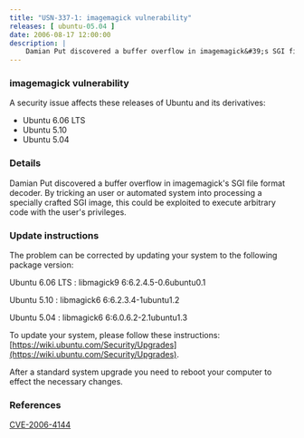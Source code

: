 ```yaml
---
title: "USN-337-1: imagemagick vulnerability"
releases: [ ubuntu-05.04 ]
date: 2006-08-17 12:00:00
description: |
    Damian Put discovered a buffer overflow in imagemagick&#39;s SGI file format decoder. By tricking an user or automated system into processing a specially crafted SGI image, this could be exploited to execute arbitrary code with the user&#39;s privileges.
--- 
```

 
### imagemagick vulnerability

A security issue affects these releases of Ubuntu and its derivatives:

* Ubuntu 6.06 LTS
* Ubuntu 5.10
* Ubuntu 5.04

### Details

Damian Put discovered a buffer overflow in imagemagick&#39;s SGI file format decoder. By tricking an user or automated system into processing a specially crafted SGI image, this could be exploited to execute arbitrary code with the user&#39;s privileges.

### Update instructions

The problem can be corrected by updating your system to the following package version:

Ubuntu 6.06 LTS
 : libmagick9 <span>6:6.2.4.5-0.6ubuntu0.1</span>

Ubuntu 5.10
 : libmagick6 <span>6:6.2.3.4-1ubuntu1.2</span>

Ubuntu 5.04
 : libmagick6 <span>6:6.0.6.2-2.1ubuntu1.3</span>

To update your system, please follow these instructions: [https://wiki.ubuntu.com/Security/Upgrades](https://wiki.ubuntu.com/Security/Upgrades).

After a standard system upgrade you need to reboot your computer to effect the necessary changes.

### References

 [CVE-2006-4144](http://people.ubuntu.com/~ubuntu-security/cve/CVE-2006-4144)
 
